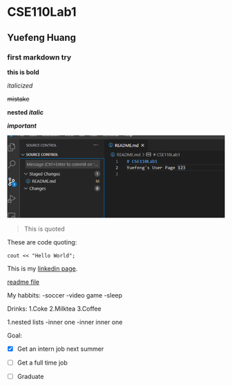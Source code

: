 # CSE110Lab1

## Yuefeng Huang

### first markdown try

**this is bold**

*italicized*

~~mistake~~

**nested _italic_**

***important***

![](vs.PNG)

> This is quoted

These are code quoting:
```
cout << "Hello World";
```

This is my [linkedin page](https://www.linkedin.com/in/yuefeng-huang/).

[readme file](CSE110Lab1/readme.md)

My habbits:
-soccer
-video game
-sleep

Drinks:
1.Coke
2.Milktea
3.Coffee

1.nested lists
  -inner one
    -inner inner one
    
Goal:
- [x] Get an intern job next summer
- [ ] Get a full time job
- [ ] Graduate


